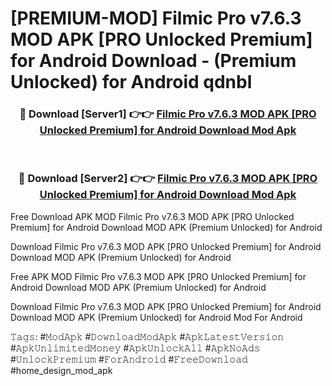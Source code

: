 # [PREMIUM-MOD] Filmic Pro v7.6.3 MOD APK [PRO Unlocked Premium] for Android Download - (Premium Unlocked) for Android qdnbl



<div align="center">
<h3>🔴 Download [Server1] 👉👉 <a href="https://momento.my/?title=Filmic_Pro_v7.6.3_MOD_APK_[PRO_Unlocked_Premium]_for_Android_Download">Filmic Pro v7.6.3 MOD APK [PRO Unlocked Premium] for Android Download Mod Apk</a></h3><br>

<h3>🔴 Download [Server2] 👉👉 <a href="https://momento.my/?title=Filmic_Pro_v7.6.3_MOD_APK_[PRO_Unlocked_Premium]_for_Android_Download">Filmic Pro v7.6.3 MOD APK [PRO Unlocked Premium] for Android Download Mod Apk</a></h3>
</div>



Free Download APK MOD Filmic Pro v7.6.3 MOD APK [PRO Unlocked Premium] for Android Download MOD APK (Premium Unlocked) for Android

Download Filmic Pro v7.6.3 MOD APK [PRO Unlocked Premium] for Android Download MOD APK (Premium Unlocked) for Android

Free APK MOD Filmic Pro v7.6.3 MOD APK [PRO Unlocked Premium] for Android Download MOD APK (Premium Unlocked) for Android

Download Filmic Pro v7.6.3 MOD APK [PRO Unlocked Premium] for Android Download MOD APK (Premium Unlocked) for Android Mod For Android

𝚃𝚊𝚐𝚜: #𝙼𝚘𝚍𝙰𝚙𝚔 #𝙳𝚘𝚠𝚗𝚕𝚘𝚊𝚍𝙼𝚘𝚍𝙰𝚙𝚔 #𝙰𝚙𝚔𝙻𝚊𝚝𝚎𝚜𝚝𝚅𝚎𝚛𝚜𝚒𝚘𝚗 #𝙰𝚙𝚔𝚄𝚗𝚕𝚒𝚖𝚒𝚝𝚎𝚍𝙼𝚘𝚗𝚎𝚢 #𝙰𝚙𝚔𝚄𝚗𝚕𝚘𝚌𝚔𝙰𝚕𝚕 #𝙰𝚙𝚔𝙽𝚘𝙰𝚍𝚜 #𝚄𝚗𝚕𝚘𝚌𝚔𝙿𝚛𝚎𝚖𝚒𝚞𝚖 #𝙵𝚘𝚛𝙰𝚗𝚍𝚛𝚘𝚒𝚍 #𝙵𝚛𝚎𝚎𝙳𝚘𝚠𝚗𝚕𝚘𝚊𝚍 #home_design_mod_apk
